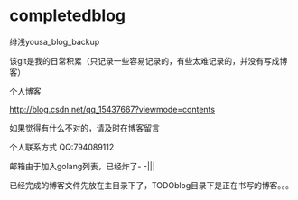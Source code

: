 # completedblog
绯浅yousa_blog_backup

该git是我的日常积累（只记录一些容易记录的，有些太难记录的，并没有写成博客）

个人博客

http://blog.csdn.net/qq_15437667?viewmode=contents

如果觉得有什么不对的，请及时在博客留言

个人联系方式
QQ:794089112

邮箱由于加入golang列表，已经炸了-  -|||


已经完成的博客文件先放在主目录下了，TODOblog目录下是正在书写的博客。。。
